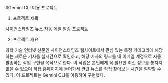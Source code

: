 #Gemini CLI 이용 프로젝트

1. 프로젝트 제목

 사이언스타임즈 뉴스 자동 메일 발송 프로젝트

2. 프로젝트 개요

 과학 기술 인터넷 신문인 사이언스타임즈 웹사이트에서 관심 있는 특정 카테고리에 해당하는 새로운 기사를 실시간으로 확인하고, 해당 기사의 링크를 내 이메일 계정으로 자동 발송하는 작업 구현을 목적으로 한다. 이 작업은 본인에게 꼭 필요한 최신 정보를 놓치지 않을 수 있으며 직접 홈페이지에 들어가서 관련 뉴스를 직접 찾아보는 시간을 절약할 수 있다. 이 프로젝트는 Gemini CLI를 이용하여 구현했다.

